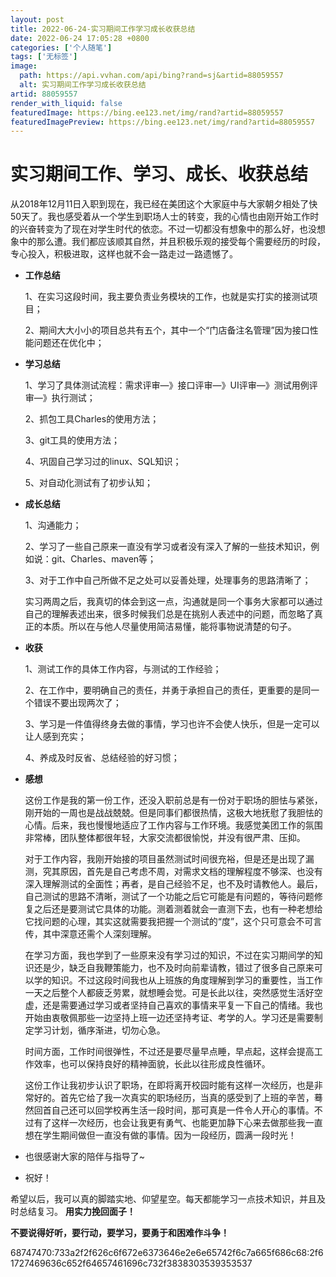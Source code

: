 ```yaml
---
layout: post
title: 2022-06-24-实习期间工作学习成长收获总结
date: 2022-06-24 17:05:28 +0800
categories: ['个人随笔']
tags: ['无标签']
image:
  path: https://api.vvhan.com/api/bing?rand=sj&artid=88059557
  alt: 实习期间工作学习成长收获总结
artid: 88059557
render_with_liquid: false
featuredImage: https://bing.ee123.net/img/rand?artid=88059557
featuredImagePreview: https://bing.ee123.net/img/rand?artid=88059557
---
```


# 实习期间工作、学习、成长、收获总结

从2018年12月11日入职到现在，我已经在美团这个大家庭中与大家朝夕相处了快50天了。我也感受着从一个学生到职场人士的转变，我的心情也由刚开始工作时的兴奋转变为了现在对学生时代的依恋。不过一切都没有想象中的那么好，也没想象中的那么遭。我们都应该顺其自然，并且积极乐观的接受每个需要经历的时段，专心投入，积极进取，这样也就不会一路走过一路遗憾了。

* **工作总结**

  1、在实习这段时间，我主要负责业务模块的工作，也就是实打实的接测试项目；

  2、期间大大小小的项目总共有五个，其中一个“门店备注名管理”因为接口性能问题还在优化中；
* **学习总结**

  1、学习了具体测试流程：需求评审—》接口评审—》UI评审—》测试用例评审—》执行测试；

  2、抓包工具Charles的使用方法；

  3、git工具的使用方法；

  4、巩固自己学习过的linux、SQL知识；

  5、对自动化测试有了初步认知；
* **成长总结**

  1、沟通能力；

  2、学习了一些自己原来一直没有学习或者没有深入了解的一些技术知识，例如说：git、Charles、maven等；

  3、对于工作中自己所做不足之处可以妥善处理，处理事务的思路清晰了；

  实习两周之后，我真切的体会到这一点，沟通就是同一个事务大家都可以通过自己的理解表述出来，很多时候我们总是在挑别人表述中的问题，而忽略了真正的本质。所以在与他人尽量使用简洁易懂，能将事物说清楚的句子。
* **收获**

  1、测试工作的具体工作内容，与测试的工作经验；

  2、在工作中，要明确自己的责任，并勇于承担自己的责任，更重要的是同一个错误不要出现两次了；

  3、学习是一件值得终身去做的事情，学习也许不会使人快乐，但是一定可以让人感到充实；

  4、养成及时反省、总结经验的好习惯；
* **感想**

  这份工作是我的第一份工作，还没入职前总是有一份对于职场的胆怯与紧张，刚开始的一周也是战战兢兢。但是同事们都很热情，这极大地抚慰了我胆怯的心情。后来，我也慢慢地适应了工作内容与工作环境。我感觉美团工作的氛围非常棒，团队整体都很年轻，大家交流都很愉悦，并没有很严肃、压抑。

  对于工作内容，我刚开始接的项目虽然测试时间很充裕，但是还是出现了漏测，究其原因，首先是自己考虑不周，对需求文档的理解程度不够深、也没有深入理解测试的全面性；再者，是自己经验不足，也不及时请教他人。最后，自己测试的思路不清晰，测试了一个功能之后它可能是有问题的，等待问题修复之后还是要测试它具体的功能。测着测着就会一直测下去，也有一种老想给它找问题的心理，其实这就需要我把握一个测试的“度”，这个只可意会不可言传，其中深意还需个人深刻理解。

  在学习方面，我也学到了一些原来没有学习过的知识，不过在实习期间学的知识还是少，缺乏自我鞭策能力，也不及时向前辈请教，错过了很多自己原来可以学的知识。不过这段时间我也从上班族的角度理解到学习的重要性，当工作一天之后整个人都疲乏劳累，就想睡会觉。可是长此以往，突然感觉生活好空虚，还是需要通过学习或者坚持自己喜欢的事情来平复一下自己的情绪。我也开始由衷敬佩那些一边坚持上班一边还坚持考证、考学的人。学习还是需要制定学习计划，循序渐进，切勿心急。

  时间方面，工作时间很弹性，不过还是要尽量早点睡，早点起，这样会提高工作效率，也可以保持良好的精神面貌，长此以往形成良性循环。

  这份工作让我初步认识了职场，在即将离开校园时能有这样一次经历，也是非常好的。首先它给了我一次真实的职场经历，当真的感受到了上班的辛苦，蓦然回首自己还可以回学校再生活一段时间，那可真是一件令人开心的事情。不过有了这样一次经历，也会让我更有勇气、也能更加静下心来去做那些我一直想在学生期间做但一直没有做的事情。因为一段经历，圆满一段时光！
* 也很感谢大家的陪伴与指导了~
* 祝好！

希望以后，我可以真的脚踏实地、仰望星空。每天都能学习一点技术知识，并且及时总结复习。
**用实力挽回面子！**

**不要说得好听，要行动，要学习，要勇于和困难作斗争！**

68747470:733a2f2f626c6f672e6373646e2e6e65742f6c7a665f686c68:2f61727469636c652f64657461696c732f3838303539353537